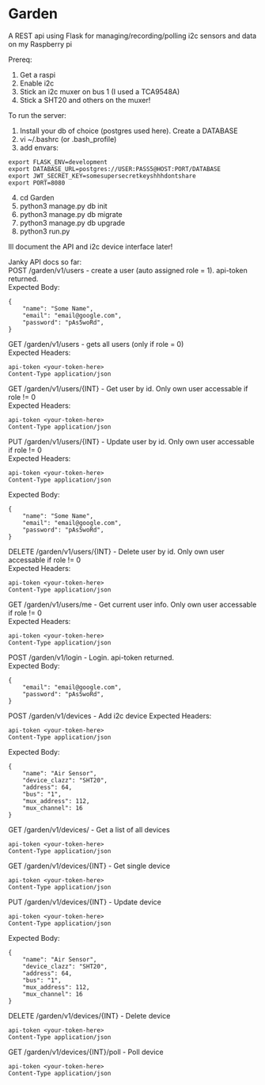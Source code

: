 # Garden
A REST api using Flask for managing/recording/polling i2c sensors and data on my Raspberry pi

Prereq:
1) Get a raspi
2) Enable i2c
3) Stick an i2c muxer on bus 1 (I used a TCA9548A)
4) Stick a SHT20 and others on the muxer!

To run the server:
1) Install your db of choice (postgres used here). Create a DATABASE
2) vi ~/.bashrc (or .bash_profile)
3) add envars:   
```
export FLASK_ENV=development   
export DATABASE_URL=postgres://USER:PASS5@HOST:PORT/DATABASE   
export JWT_SECRET_KEY=somesupersecretkeyshhhdontshare   
export PORT=8080   
```
4) cd Garden
5) python3 manage.py db init
6) python3 manage.py db migrate
7) python3 manage.py db upgrade
8) python3 run.py
   
Ill document the API and i2c device interface later!   
   
Janky API docs so far:    
POST /garden/v1/users - create a user (auto assigned role = 1). api-token returned.     
Expected Body:   
```
{
    "name": "Some Name",
    "email": "email@google.com",
    "password": "pAs5woRd",
}
```
   
GET /garden/v1/users - gets all users (only if role = 0)   
Expected Headers:   
```
api-token <your-token-here>
Content-Type application/json
```
   
GET /garden/v1/users/{INT} - Get user by id. Only own user accessable if role != 0   
Expected Headers:   
```
api-token <your-token-here>
Content-Type application/json
```
   
PUT /garden/v1/users/{INT} - Update user by id. Only own user accessable if role != 0   
Expected Headers:   
```
api-token <your-token-here>
Content-Type application/json
```
Expected Body:   
```
{
    "name": "Some Name",
    "email": "email@google.com",
    "password": "pAs5woRd",
}
```
    
DELETE /garden/v1/users/{INT} - Delete user by id. Only own user accessable if role != 0   
Expected Headers:   
```
api-token <your-token-here>
Content-Type application/json
``` 
   
GET /garden/v1/users/me - Get current user info. Only own user accessable if role != 0   
Expected Headers:   
```
api-token <your-token-here>
Content-Type application/json
```
   
POST /garden/v1/login - Login. api-token returned.   
Expected Body:   
```
{
    "email": "email@google.com",
    "password": "pAs5woRd",
}
```
   
   
   
POST /garden/v1/devices - Add i2c device
Expected Headers:
```
api-token <your-token-here>
Content-Type application/json
```
Expected Body:   
```
{
	"name": "Air Sensor",
	"device_clazz": "SHT20",
	"address": 64,
	"bus": "1",
	"mux_address": 112,
	"mux_channel": 16
}
```
   
GET /garden/v1/devices/ -  Get a list of all devices
```
api-token <your-token-here>
Content-Type application/json
```
   
GET /garden/v1/devices/{INT} - Get single device   
```
api-token <your-token-here>
Content-Type application/json
```
   
PUT /garden/v1/devices/{INT} - Update device   
```
api-token <your-token-here>
Content-Type application/json
```
Expected Body:   
```
{
	"name": "Air Sensor",
	"device_clazz": "SHT20",
	"address": 64,
	"bus": "1",
	"mux_address": 112,
	"mux_channel": 16
}
```
   
DELETE /garden/v1/devices/{INT} - Delete device   
```
api-token <your-token-here>
Content-Type application/json
```
   
GET /garden/v1/devices/{INT}/poll - Poll device   
```
api-token <your-token-here>
Content-Type application/json
```

